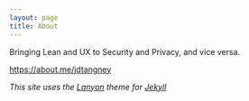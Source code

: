 ```yaml
---
layout: page
title: About
---
```


Bringing Lean and UX to Security and Privacy, and vice versa.

<https://about.me/jdtangney>

_This site uses the [Lanyon](https://github.com/poole/lanyon) theme for [Jekyll](http://jekyllrb.com)_
